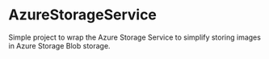 # AzureStorageService

Simple project to wrap the Azure Storage Service to simplify storing images in Azure Storage Blob storage. 